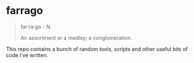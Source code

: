 # farrago

> far·ra·go - N.
> 
> An assortment or a medley; a conglomeration.

This repo contains a bunch of random tools, scripts and other useful bits of code I've written.
